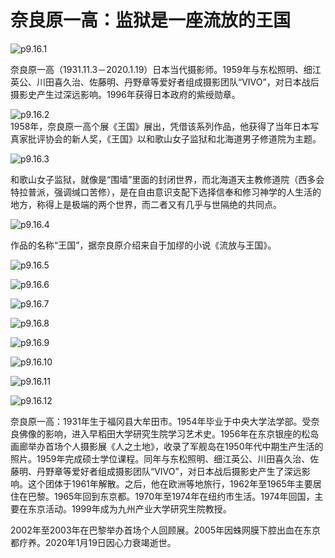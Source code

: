 # 奈良原一高：监狱是一座流放的王国

![p9.16.1](./images/9.16.1.jpeg)

​奈良原一高（1931.11.3－2020.1.19）日本当代摄影师。1959年与东松照明、细江英公、川田喜久治、佐藤明、丹野章等爱好者组成摄影团队“VIVO”，对日本战后摄影史产生过深远影响。1996年获得日本政府的紫绶勋章。

![p9.16.2](./images/9.16.2.jpeg)  
1958年，奈良原一高个展《王国》展出，凭借该系列作品，他获得了当年日本写真家批评协会的新人奖，《王国》以和歌山女子监狱和北海道男子修道院为主题。

![p9.16.3](./images/9.16.3.jpeg)

和歌山女子监狱，就像是“围墙”里面的封闭世界，而北海道天主教修道院（西多会特拉普派，强调缄口苦修），是在自由意识支配下选择信奉和修习神学的人生活的地方，称得上是极端的两个世界，而二者又有几乎与世隔绝的共同点。

![p9.16.4](./images/9.16.4.jpeg)

作品的名称“王国”，据奈良原介绍来自于加缪的小说《流放与王国》。

![p9.16.5](./images/9.16.5.jpg)

![p9.16.6](./images/9.16.6.jpg)

![p9.16.7](./images/9.16.7.jpg)

![p9.16.8](./images/9.16.8.jpg)

![p9.16.9](./images/9.16.9.jpg)

![p9.16.10](./images/9.16.10.jpg)

![p9.16.11](./images/9.16.11.jpg)

![p9.16.12](./images/9.16.12.jpg)

奈良原一高：1931年生于福冈县大牟田市。1954年毕业于中央大学法学部。受奈良佛像的影响，进入早稻田大学研究生院学习艺术史。1956年在东京银座的松岛画廊举办首场个人摄影展《人之土地》，收录了军舰岛在1950年代中期生产生活的照片。1959年完成硕士学位课程。同年与东松照明、细江英公、川田喜久治、佐藤明、丹野章等爱好者组成摄影团队“VIVO”，对日本战后摄影史产生了深远影响。这个团体于1961年解散。之后，他在欧洲等地旅行，1962年至1965年主要居住在巴黎。1965年回到东京都。1970年至1974年在纽约市生活。1974年回国，主要在东京活动。1999年成为九州产业大学研究生院教授。

2002年至2003年在巴黎举办首场个人回顾展。2005年因蛛网膜下腔出血在东京都疗养。2020年1月19日因心力衰竭逝世。
